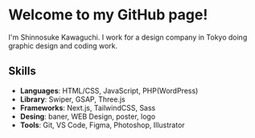 # Welcome to my GitHub page!

I'm Shinnosuke Kawaguchi.
I work for a design company in Tokyo doing graphic design and coding work.

## Skills
- **Languages**: HTML/CSS, JavaScript, PHP(WordPress)
- **Library**: Swiper, GSAP, Three.js
- **Frameworks**: Next.js, TailwindCSS, Sass
- **Desing**: baner, WEB Design, poster, logo
- **Tools**: Git, VS Code, Figma, Photoshop, Illustrator


<!--
**shin-coder/shin-coder** is a ✨ _special_ ✨ repository because its `README.md` (this file) appears on your GitHub profile.

Here are some ideas to get you started:

- 🔭 I’m currently working on ...
- 🌱 I’m currently learning ...
- 👯 I’m looking to collaborate on ...
- 🤔 I’m looking for help with ...
- 💬 Ask me about ...
- 📫 How to reach me: ...
- 😄 Pronouns: ...
- ⚡ Fun fact: ...
-->
